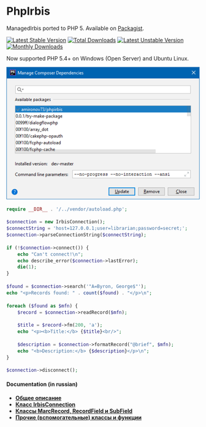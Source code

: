 # PhpIrbis

ManagedIrbis ported to PHP 5. Available on [Packagist](https://packagist.org/packages/amironov73/phpirbis).

[![Latest Stable Version](https://poser.pugx.org/amironov73/phpirbis/v/stable)](https://packagist.org/packages/amironov73/phpirbis) 
[![Total Downloads](https://poser.pugx.org/amironov73/phpirbis/downloads)](https://packagist.org/packages/amironov73/phpirbis)
[![Latest Unstable Version](https://poser.pugx.org/amironov73/phpirbis/v/unstable)](https://packagist.org/packages/amironov73/phpirbis)
[![Monthly Downloads](https://poser.pugx.org/amironov73/phpirbis/d/monthly)](https://packagist.org/packages/amironov73/phpirbis)

Now supported PHP 5.4+ on Windows (Open Server) and Ubuntu Linux.

![phpstorm](Docs/img/phpstorm.png)

```php
require __DIR__ . '/../vendor/autoload.php';

$connection = new IrbisConnection();
$connectString = 'host=127.0.0.1;user=librarian;password=secret;';
$connection->parseConnectionString($connectString);

if (!$connection->connect()) {
    echo "Can't connect!\n";
    echo describe_error($connection->lastError);
    die(1);
}

$found = $connection->search('"A=Byron, George$"');
echo "<p>Records found: " . count($found) . "</p>\n";

foreach ($found as $mfn) {
    $record = $connection->readRecord($mfn);

    $title = $record->fm(200, 'a');
    echo "<p><b>Title:</b> {$title}<br/>";

    $description = $connection->formatRecord("@brief", $mfn);
    echo "<b>Description:</b> {$description}</p>\n";
}

$connection->disconnect();
```

#### Documentation (in russian)

* [**Общее описание**](Docs/chapter1.md)
* [**Класс IrbisConnection**](Docs/chapter2.md)
* [**Классы MarcRecord, RecordField и SubField**](Docs/chapter3.md)
* [**Прочие (вспомогательные) классы и функции**](Docs/chapter4.md)

